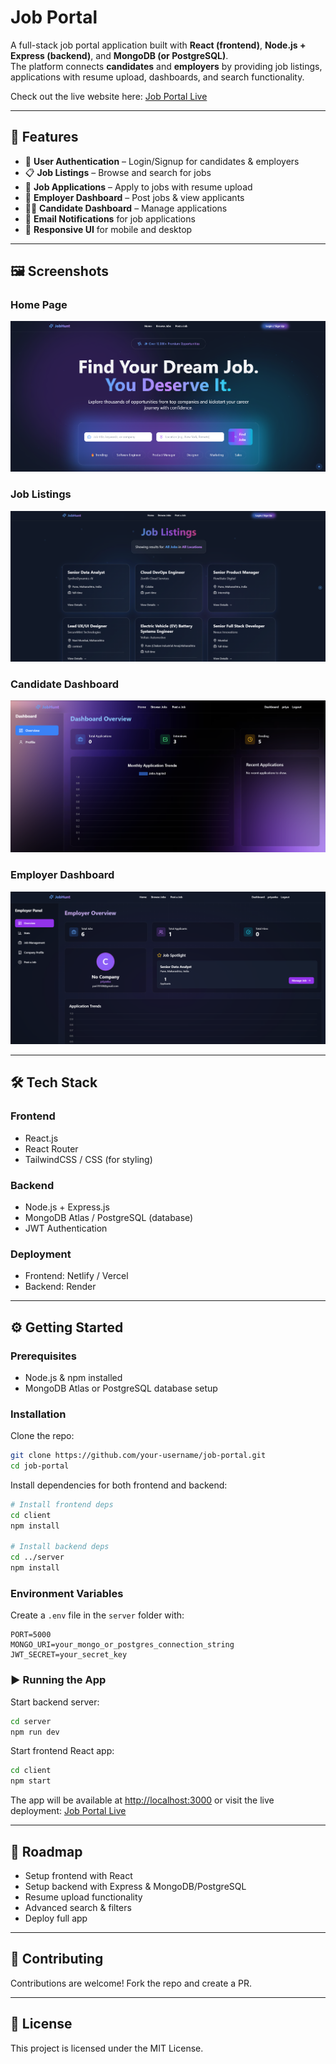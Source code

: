 # Job Portal

A full-stack job portal application built with **React (frontend)**, **Node.js + Express (backend)**, and **MongoDB (or PostgreSQL)**.  
The platform connects **candidates** and **employers** by providing job listings, applications with resume upload, dashboards, and search functionality.

Check out the live website here: [Job Portal Live](https://job-portal-1-nn19.onrender.com/)

---

## 🚀 Features

- 👤 **User Authentication** – Login/Signup for candidates & employers  
- 📋 **Job Listings** – Browse and search for jobs  
- 📝 **Job Applications** – Apply to jobs with resume upload  
- 💼 **Employer Dashboard** – Post jobs & view applicants  
- 👨‍💻 **Candidate Dashboard** – Manage applications  
- 📧 **Email Notifications** for job applications  
- 📱 **Responsive UI** for mobile and desktop  

---

## 🖼️ Screenshots

### Home Page
![Home Page](screenshots/home.png)

### Job Listings
![Job Listings](screenshots/jobs.png)

### Candidate Dashboard
![Candidate Dashboard](screenshots/candidate-dashboard.png)

### Employer Dashboard
![Employer Dashboard](screenshots/employer-dashboard.png)

---

## 🛠️ Tech Stack

### Frontend
- React.js  
- React Router  
- TailwindCSS / CSS (for styling)  

### Backend
- Node.js + Express.js  
- MongoDB Atlas / PostgreSQL (database)  
- JWT Authentication  

### Deployment
- Frontend: Netlify / Vercel  
- Backend: Render  

---

## ⚙️ Getting Started

### Prerequisites
- Node.js & npm installed  
- MongoDB Atlas or PostgreSQL database setup  

### Installation

Clone the repo:

```bash
git clone https://github.com/your-username/job-portal.git
cd job-portal
````

Install dependencies for both frontend and backend:

```bash
# Install frontend deps
cd client
npm install

# Install backend deps
cd ../server
npm install
```

### Environment Variables

Create a `.env` file in the `server` folder with:

```
PORT=5000
MONGO_URI=your_mongo_or_postgres_connection_string
JWT_SECRET=your_secret_key
```

### ▶️ Running the App

Start backend server:

```bash
cd server
npm run dev
```

Start frontend React app:

```bash
cd client
npm start
```

The app will be available at [http://localhost:3000](http://localhost:3000) or visit the live deployment: [Job Portal Live](https://job-portal-1-nn19.onrender.com/)

---


## 📌 Roadmap

* Setup frontend with React
* Setup backend with Express & MongoDB/PostgreSQL
* Resume upload functionality
* Advanced search & filters
* Deploy full app

---

## 🤝 Contributing

Contributions are welcome! Fork the repo and create a PR.

---

## 📜 License

This project is licensed under the MIT License.

